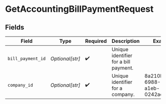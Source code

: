 # GetAccountingBillPaymentRequest


## Fields

| Field                                 | Type                                  | Required                              | Description                           | Example                               |
| ------------------------------------- | ------------------------------------- | ------------------------------------- | ------------------------------------- | ------------------------------------- |
| `bill_payment_id`                     | *Optional[str]*                       | :heavy_check_mark:                    | Unique identifier for a bill payment. |                                       |
| `company_id`                          | *Optional[str]*                       | :heavy_check_mark:                    | Unique identifier for a company.      | 8a210b68-6988-11ed-a1eb-0242ac120002  |